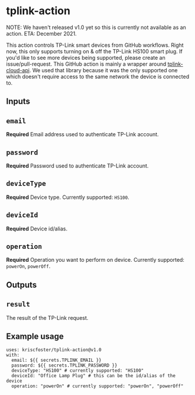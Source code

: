 # tplink-action

NOTE: We haven't released v1.0 yet so this is currently not available as an action. ETA: December 2021.

This action controls TP-Link smart devices from GitHub workflows. Right now, this only supports turning on & off the TP-Link HS100 smart plug. If you'd like to see more devices being supported, please create an issue/pull-request. This GitHub action is mainly a wrapper around [tplink-cloud-api](https://www.npmjs.com/package/tplink-cloud-api). We used that library because it was the only supported one which doesn't require access to the same network the device is connected to.

## Inputs

## `email`

**Required** Email address used to authenticate TP-Link account.

## `password`

**Required** Password used to authenticate TP-Link account.

## `deviceType`

**Required** Device type. Currently supported: `HS100`.

## `deviceId`

**Required** Device id/alias.

## `operation`

**Required** Operation you want to perform on device. Currently supported: `powerOn`, `powerOff`.

## Outputs

## `result`

The result of the TP-Link request.

## Example usage
```
uses: kriscfoster/tplink-action@v1.0
with:
  email: ${{ secrets.TPLINK_EMAIL }}
  password: ${{ secrets.TPLINK_PASSWORD }}
  deviceType: "HS100" # currently supported: "HS100"
  deviceId: "Office Lamp Plug" # this can be the id/alias of the device
  operation: "powerOn" # currently supported: "powerOn", "powerOff"
```